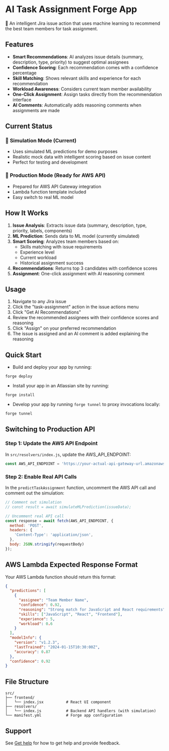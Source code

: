 # AI Task Assignment Forge App

🤖 An intelligent Jira issue action that uses machine learning to recommend the best team members for task assignment.

## Features

- **Smart Recommendations**: AI analyzes issue details (summary, description, type, priority) to suggest optimal assignees
- **Confidence Scoring**: Each recommendation comes with a confidence percentage
- **Skill Matching**: Shows relevant skills and experience for each recommendation
- **Workload Awareness**: Considers current team member availability
- **One-Click Assignment**: Assign tasks directly from the recommendation interface
- **AI Comments**: Automatically adds reasoning comments when assignments are made

## Current Status

### 🧪 **Simulation Mode (Current)**
- Uses simulated ML predictions for demo purposes
- Realistic mock data with intelligent scoring based on issue content
- Perfect for testing and development

### 🚀 **Production Mode (Ready for AWS API)**
- Prepared for AWS API Gateway integration
- Lambda function template included
- Easy switch to real ML model

## How It Works

1. **Issue Analysis**: Extracts issue data (summary, description, type, priority, labels, components)
2. **ML Prediction**: Sends data to ML model (currently simulated)
3. **Smart Scoring**: Analyzes team members based on:
   - Skills matching with issue requirements
   - Experience level
   - Current workload
   - Historical assignment success
4. **Recommendations**: Returns top 3 candidates with confidence scores
5. **Assignment**: One-click assignment with AI reasoning comment

## Usage

1. Navigate to any Jira issue
2. Click the "task-assignment" action in the issue actions menu
3. Click "Get AI Recommendations" 
4. Review the recommended assignees with their confidence scores and reasoning
5. Click "Assign" on your preferred recommendation
6. The issue is assigned and an AI comment is added explaining the reasoning

## Quick Start

- Build and deploy your app by running:
```
forge deploy
```

- Install your app in an Atlassian site by running:
```
forge install
```

- Develop your app by running `forge tunnel` to proxy invocations locally:
```
forge tunnel
```

## Switching to Production API

### Step 1: Update the AWS API Endpoint
In `src/resolvers/index.js`, update the AWS_API_ENDPOINT:

```javascript
const AWS_API_ENDPOINT = 'https://your-actual-api-gateway-url.amazonaws.com/prod';
```

### Step 2: Enable Real API Calls
In the `predictTaskAssignment` function, uncomment the AWS API call and comment out the simulation:

```javascript
// Comment out simulation
// const result = await simulateMLPrediction(issueData);

// Uncomment real API call
const response = await fetch(AWS_API_ENDPOINT, {
  method: 'POST',
  headers: {
    'Content-Type': 'application/json',
  },
  body: JSON.stringify(requestBody)
});
```

## AWS Lambda Expected Response Format

Your AWS Lambda function should return this format:

```json
{
  "predictions": [
    {
      "assignee": "Team Member Name",
      "confidence": 0.92,
      "reasoning": "Strong match for JavaScript and React requirements",
      "skills": ["JavaScript", "React", "Frontend"],
      "experience": 5,
      "workload": 0.6
    }
  ],
  "modelInfo": {
    "version": "v1.2.3",
    "lastTrained": "2024-01-15T10:30:00Z",
    "accuracy": 0.87
  },
  "confidence": 0.92
}
```

## File Structure
```
src/
├── frontend/
│   └── index.jsx          # React UI component
├── resolvers/
│   └── index.js           # Backend API handlers (with simulation)
└── manifest.yml           # Forge app configuration
```

## Support

See [Get help](https://developer.atlassian.com/platform/forge/get-help/) for how to get help and provide feedback.
